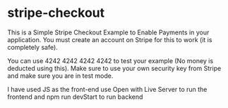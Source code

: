 # stripe-checkout

This is a Simple Stripe Checkout Example to Enable Payments in your application.
You must create an account on Stripe for this to work (it is completely safe).

You can use 4242 4242 4242 4242 to test your example (No money is deducted using this).
Make sure to use your own security key from Stripe and make sure you are in test mode.

I have used JS as the front-end use Open with Live Server to run the frontend and npm run devStart to run backend
